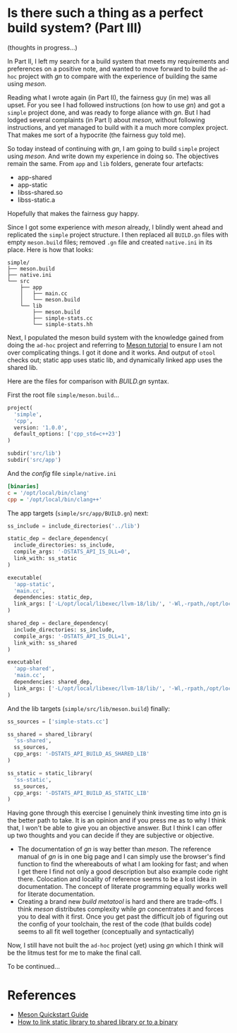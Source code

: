 # Is there such a thing as a perfect build system? (Part III)
(thoughts in progress...)

In Part II, I left my search for a build system that meets my requirements
and preferences on a positive note, and wanted to move forward to build
the `ad-hoc` project with *gn* to compare with the experience of building
the same using *meson*.

Reading what I wrote again (in Part II), the fairness guy (in me) was
all upset. For you see I had followed instructions (on how to use *gn*)
and got a `simple` project done, and was ready to forge aliance with *gn*.
But I had lodged several complaints (in Part I) about *meson*, without
following instructions, and yet managed to build with it a much more
complex project. That makes me sort of a hypocrite (the fairness guy
told me).

So today instead of continuing with *gn*, I am going to build `simple`
project using *meson*. And write down my experience in doing so. The
objectives remain the same. From `app` and `lib` folders, generate 
four artefacts:
  - app-shared
  - app-static
  - libss-shared.so
  - libss-static.a

Hopefully that makes the fairness guy happy.

Since I got some experience with *meson* already, I blindly went ahead
and replicated the `simple` project structure.  I then replaced all 
`BUILD.gn` files with empty `meson.build` files; removed `.gn` file
and created `native.ini` in its place. Here is how that looks:

```
simple/
├── meson.build
├── native.ini
└── src
    ├── app
    │   ├── main.cc
    │   └── meson.build
    └── lib
        ├── meson.build
        ├── simple-stats.cc
        └── simple-stats.hh
```

Next, I populated the meson build system with the knowledge gained from
doing the `ad-hoc` project and referring to [Meson tutorial](^1) to
ensure I am not over complicating things. I got it done and it works.
And output of `otool` checks out; static app uses static lib, and
dynamically linked app uses the shared lib.

Here are the files for comparison with *BUILD.gn* syntax.

First the root file `simple/meson.build`...
```python
project(
  'simple', 
  'cpp', 
  version: '1.0.0', 
  default_options: ['cpp_std=c++23']
)

subdir('src/lib')
subdir('src/app')
```

And the *config* file `simple/native.ini`
```ini
[binaries]
c = '/opt/local/bin/clang'
cpp = '/opt/local/bin/clang++'
```

The app targets (`simple/src/app/BUILD.gn`) next:
```python
ss_include = include_directories('../lib')

static_dep = declare_dependency(
  include_directories: ss_include,
  compile_args: '-DSTATS_API_IS_DLL=0',
  link_with: ss_static
)

executable(
  'app-static',
  'main.cc',
  dependencies: static_dep,
  link_args: ['-L/opt/local/libexec/llvm-18/lib/', '-Wl,-rpath,/opt/local/libexec/llvm-18/lib']
)

shared_dep = declare_dependency(
  include_directories: ss_include,
  compile_args: '-DSTATS_API_IS_DLL=1',
  link_with: ss_shared
)

executable(
  'app-shared',
  'main.cc',
  dependencies: shared_dep,
  link_args: ['-L/opt/local/libexec/llvm-18/lib/', '-Wl,-rpath,/opt/local/libexec/llvm-18/lib']
)
```

And the lib targets (`simple/src/lib/meson.build`) finally:
```python
ss_sources = ['simple-stats.cc']

ss_shared = shared_library(
  'ss-shared', 
  ss_sources, 
  cpp_args: '-DSTATS_API_BUILD_AS_SHARED_LIB'
)

ss_static = static_library(
  'ss-static', 
  ss_sources, 
  cpp_args: '-DSTATS_API_BUILD_AS_STATIC_LIB'
)
```

Having gone through this exercise I genuinely think investing time into
*gn* is the better path to take. It is an opinion and if you press me
as to why I think that, I won't be able to give you an objective answer.
But I think I can offer up two thoughts and you can decide if they
are subjective or objective.
- The documentation of *gn* is way better than *meson*. The reference
  manual of *gn* is in one big page and I can simply use the browser's
  find function to find the whereabouts of what I am looking for fast;
  and when I get there I find not only a good description but also example
  code right there. Colocation and locality of reference seems to be a
  lost idea in documentation. The concept of literate programming equally
  works well for literate documentation.
- Creating a brand new *build metatool* is hard and there are trade-offs.
  I think *meson* distributes complexity while *gn* concentrates it and
  forces you to deal with it first. Once you get past the difficult job
  of figuring out the config of your toolchain, the rest of the code
  (that builds code) seems to all fit well together (conceptually and
  syntactically)

Now, I still have not built the `ad-hoc` project (yet) using *gn* which
I think will be the litmus test for me to make the final call.

To be continued...

<!-- live references -->
[^1]: https://mesonbuild.com/Tutorial.html

# References
- [Meson Quickstart Guide](https://mesonbuild.com/Quick-guide.html)
- [How to link static library to shared library or to a binary](https://stackoverflow.com/a/34697930)
